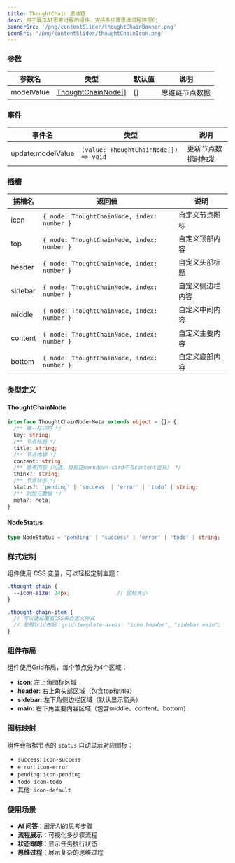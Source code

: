 ```yaml
---
title: ThoughtChain 思维链
desc: 用于展示AI思考过程的组件，支持多步骤思维流程可视化
bannerSrc: '/png/contentSlider/thoughtChainBanner.png'
iconSrc: '/png/contentSlider/thoughtChainIcon.png'
---
```


### 参数

| 参数名         | 类型                                            | 默认值      | 说明                 |
| -------------- | ----------------------------------------------- | ----------- | -------------------- |
| modelValue     | [ThoughtChainNode[]](#thoughtchainnode)         | []          | 思维链节点数据       |

### 事件

| 事件名           | 类型                                    | 说明               |
| ---------------- | --------------------------------------- | ------------------ |
| update:modelValue| `(value: ThoughtChainNode[]) => void`   | 更新节点数据时触发 |

### 插槽

| 插槽名    | 返回值                                           | 说明               |
| --------- | ------------------------------------------------ | ------------------ |
| icon      | `{ node: ThoughtChainNode, index: number }`     | 自定义节点图标     |
| top       | `{ node: ThoughtChainNode, index: number }`     | 自定义顶部内容     |
| header    | `{ node: ThoughtChainNode, index: number }`     | 自定义头部标题     |
| sidebar   | `{ node: ThoughtChainNode, index: number }`     | 自定义侧边栏内容   |
| middle    | `{ node: ThoughtChainNode, index: number }`     | 自定义中间内容     |
| content   | `{ node: ThoughtChainNode, index: number }`     | 自定义主要内容     |
| bottom    | `{ node: ThoughtChainNode, index: number }`     | 自定义底部内容     |

### 类型定义

#### ThoughtChainNode

```ts
interface ThoughtChainNode<Meta extends object = {}> {
  /** 唯一标识符 */
  key: string;
  /** 节点标题 */
  title: string;
  /** 节点内容 */
  content: string;
  /** 思考内容（可选，目前在markdown-card中与content合并） */
  think?: string;
  /** 节点状态 */
  status?: 'pending' | 'success' | 'error' | 'todo' | string;
  /** 附加元数据 */
  meta?: Meta;
}
```

#### NodeStatus

```ts
type NodeStatus = 'pending' | 'success' | 'error' | 'todo' | string;
```

### 样式定制

组件使用 CSS 变量，可以轻松定制主题：

```scss
.thought-chain {
  --icon-size: 24px;               // 图标大小
}

.thought-chain-item {
  // 可以通过覆盖CSS来自定义样式
  // 使用Grid布局：grid-template-areas: "icon header", "sidebar main";
}
```

### 组件布局

组件使用Grid布局，每个节点分为4个区域：
- **icon**: 左上角图标区域
- **header**: 右上角头部区域（包含top和title）
- **sidebar**: 左下角侧边栏区域（默认显示箭头）
- **main**: 右下角主要内容区域（包含middle、content、bottom）

### 图标映射

组件会根据节点的 `status` 自动显示对应图标：
- `success`: `icon-success`
- `error`: `icon-error`
- `pending`: `icon-pending`
- `todo`: `icon-todo`
- 其他: `icon-default`

### 使用场景

- **AI 问答**：展示AI的思考步骤
- **流程展示**：可视化多步骤流程
- **状态跟踪**：显示任务执行状态
- **思维过程**：展示复杂的思维过程 